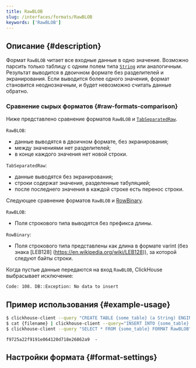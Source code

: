 ```yaml
---
title: RawBLOB
slug: /interfaces/formats/RawBLOB
keywords: ['RawBLOB']
---
```


## Описание {#description}

Формат `RawBLOB` читает все входные данные в одно значение. Возможно парсить только таблицу с одним полем типа [`String`](/sql-reference/data-types/string.md) или аналогичным.
Результат выводится в двоичном формате без разделителей и экранирования. Если выводится более одного значения, формат становится неоднозначным, и будет невозможно считать данные обратно.

### Сравнение сырых форматов {#raw-formats-comparison}

Ниже представлено сравнение форматов `RawBLOB` и [`TabSeparatedRaw`](./TabSeparated/TabSeparatedRaw.md).

`RawBLOB`:
- данные выводятся в двоичном формате, без экранирования;
- между значениями нет разделителей;
- в конце каждого значения нет новой строки.

`TabSeparatedRaw`:
- данные выводятся без экранирования;
- строки содержат значения, разделенные табуляцией;
- после последнего значения в каждой строке есть перенос строки.

Следующее сравнение форматов `RawBLOB` и [RowBinary](./RowBinary/RowBinary.md).

`RawBLOB`:
- Поля строкового типа выводятся без префикса длины.

`RowBinary`:
- Поля строкового типа представлены как длина в формате varint (без знака [LEB128] (https://en.wikipedia.org/wiki/LEB128)), за которой следуют байты строки.

Когда пустые данные передаются на вход `RawBLOB`, ClickHouse выбрасывает исключение:

```text
Code: 108. DB::Exception: No data to insert
```

## Пример использования {#example-usage}

```bash title="Запрос"
$ clickhouse-client --query "CREATE TABLE {some_table} (a String) ENGINE = Memory;"
$ cat {filename} | clickhouse-client --query="INSERT INTO {some_table} FORMAT RawBLOB"
$ clickhouse-client --query "SELECT * FROM {some_table} FORMAT RawBLOB" | md5sum
```

```text title="Ответ"
f9725a22f9191e064120d718e26862a9  -
```

## Настройки формата {#format-settings}
